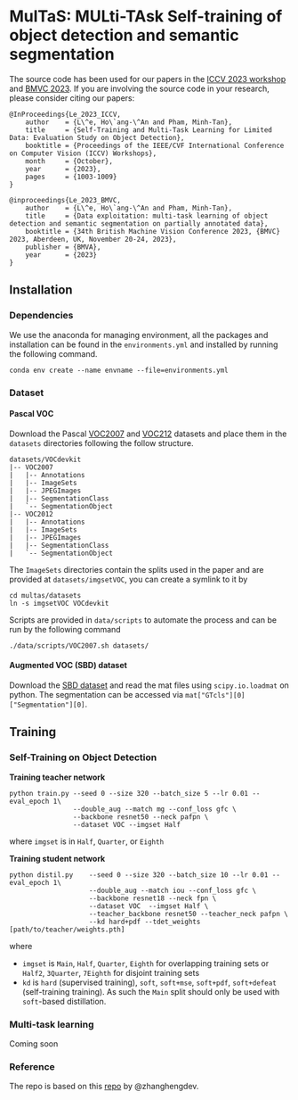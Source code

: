 # MulTaS: MULti-TAsk Self-training of object detection and semantic segmentation

The source code has been used for our papers in the
[ICCV 2023 workshop](https://openaccess.thecvf.com/content/ICCV2023W/LIMIT/html/Le_Self-Training_and_Multi-Task_Learning_for_Limited_Data_Evaluation_Study_on_ICCVW_2023_paper.html)
and [BMVC 2023](https://proceedings.bmvc2023.org/870/).
If you are involving the source code in your research, please consider citing our papers:

```
@InProceedings{Le_2023_ICCV,
    author    = {L\^e, Ho\`ang-\^An and Pham, Minh-Tan},
    title     = {Self-Training and Multi-Task Learning for Limited Data: Evaluation Study on Object Detection},
    booktitle = {Proceedings of the IEEE/CVF International Conference on Computer Vision (ICCV) Workshops},
    month     = {October},
    year      = {2023},
    pages     = {1003-1009}
}

@inproceedings{Le_2023_BMVC,
    author    = {L\^e, Ho\`ang-\^An and Pham, Minh-Tan},
    title     = {Data exploitation: multi-task learning of object detection and semantic segmentation on partially annotated data},
    booktitle = {34th British Machine Vision Conference 2023, {BMVC} 2023, Aberdeen, UK, November 20-24, 2023},
    publisher = {BMVA},
    year      = {2023}
}
```

## Installation

### Dependencies

We use the anaconda for managing environment, all the packages and installation can be found in the `environments.yml` and installed by running the following command.

```conda env create --name envname --file=environments.yml```

### Dataset

#### Pascal VOC

Download the Pascal [VOC2007](http://host.robots.ox.ac.uk/pascal/VOC/voc2007/)
and [VOC212](http://host.robots.ox.ac.uk/pascal/VOC/voc2012/) datasets and place
them in the `datasets` directories following the follow structure.

```
datasets/VOCdevkit
|-- VOC2007
|   |-- Annotations
|   |-- ImageSets
|   |-- JPEGImages
|   |-- SegmentationClass
|   `-- SegmentationObject
|-- VOC2012
|   |-- Annotations
|   |-- ImageSets
|   |-- JPEGImages
|   |-- SegmentationClass
|   `-- SegmentationObject
```

The `ImageSets` directories contain the splits used in the paper and are
provided at `datasets/imgsetVOC`, you can create a symlink to it by

```
cd multas/datasets
ln -s imgsetVOC VOCdevkit
```

Scripts are provided in `data/scripts` to automate the process and can be run by
the following command

```
./data/scripts/VOC2007.sh datasets/
```

#### Augmented VOC (SBD) dataset

Download the [SBD dataset](https://www2.eecs.berkeley.edu/Research/Projects/CS/vision/grouping/semantic_contours/benchmark.tgz)
and read the mat files using `scipy.io.loadmat` on python. The segmentation can
be accessed via `mat["GTcls"][0]["Segmentation"][0]`.

## Training

### Self-Training on Object Detection

**Training teacher network**

```
python train.py --seed 0 --size 320 --batch_size 5 --lr 0.01 --eval_epoch 1\
                --double_aug --match mg --conf_loss gfc \
                --backbone resnet50 --neck pafpn \
                --dataset VOC --imgset Half
```

where `imgset` is in `Half`, `Quarter`, or `Eighth`

**Training student network**

```
python distil.py    --seed 0 --size 320 --batch_size 10 --lr 0.01 --eval_epoch 1\
                    --double_aug --match iou --conf_loss gfc \
                    --backbone resnet18 --neck fpn \
                    --dataset VOC  --imgset Half \
                    --teacher_backbone resnet50 --teacher_neck pafpn \
                    --kd hard+pdf --tdet_weights [path/to/teacher/weights.pth]
```

where

- `imgset` is `Main`, `Half`, `Quarter`, `Eighth` for overlapping training sets or
`Half2`, `3Quarter`, `7Eighth` for disjoint training sets
- `kd` is `hard` (supervised training), `soft`, `soft+mse`, `soft+pdf`, `soft+defeat`
(self-training training). As such the `Main` split should only be used with
`soft`-based distillation.

### Multi-task learning

Coming soon

### Reference

The repo is based on this [repo](https://github.com/zhanghengdev/MutualGuide) by @zhanghengdev.


